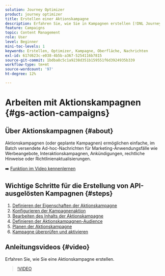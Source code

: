 ```yaml
---
solution: Journey Optimizer
product: journey optimizer
title: Erstellen einer Aktionskampagne
description: Erfahren Sie, wie Sie in Kampagnen erstellen [!DNL Journey Optimizer].
feature: Campaigns
topic: Content Management
role: User
level: Beginner
mini-toc-levels: 1
keywords: Erstellen, Optimizer, Kampagne, Oberfläche, Nachrichten
exl-id: 617d623c-e038-4b5b-a367-5254116b7815
source-git-commit: 1bdba8c5c1a9238d351b159551f6d3924935b339
workflow-type: tm+mt
source-wordcount: '97'
ht-degree: 12%

---
```



# Arbeiten mit Aktionskampagnen {#gs-action-campaigns}

## Über Aktionskampagnen {#about}

Aktionskampagnen (oder geplante Kampagnen) ermöglichen einfache, im Batch versendete Ad-hoc-Nachrichten für Marketing-Anwendungsfälle wie Werbeangebote, Interaktionskampagnen, Ankündigungen, rechtliche Hinweise oder Richtlinienaktualisierungen.

➡️ [Funktion im Video kennenlernen](#video)

## Wichtige Schritte für die Erstellung von API-ausgelösten Kampagnen {#steps}

1. [Definieren der Eigenschaften der Aktionskampagne](campaign-properties.md)
1. [Konfigurieren der Kampagnenaktion](campaign-action.md)
1. [Bearbeiten des Inhalts der Aktionskampagne](campaign-content.md)
1. [Definieren der Aktionskampagnen-Audience](campaign-audience.md)
1. [Planen der Aktionskampagne](campaign-schedule.md)
1. [Kampagne überprüfen und aktivieren](review-activate-campaign.md)

## Anleitungsvideos {#video}

Erfahren Sie, wie Sie eine Aktionskampagne erstellen.

>[!VIDEO](https://video.tv.adobe.com/v/3425358?quality=12)
